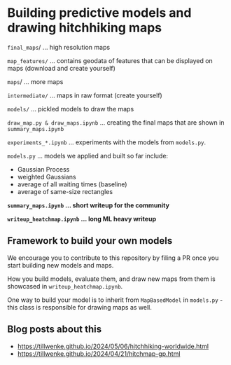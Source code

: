 # Building predictive models and drawing hitchhiking maps

`final_maps`/ ... high resolution maps

`map_features/` ... contains geodata of features that can be displayed on maps (download and create yourself)

`maps`/ ... more maps

`intermediate/` ... maps in raw format (create yourself)

`models/` ... pickled models to draw the maps

`draw_map.py & draw_maps.ipynb` ... creating the final maps that are shown in `summary_maps.ipynb`

`experiments_*.ipynb` ... experiments with the models from `models.py`.

`models.py` ... models we applied and built so far include:

- Gaussian Process
- weighted Gaussians
- average of all waiting times (baseline)
- average of same-size rectangles

**`summary_maps.ipynb` ... short writeup for the community**

**`writeup_heatchmap.ipynb` ... long ML heavy writeup**

## Framework to build your own models

We encourage you to contribute to this repository by filing a PR once you start building new models and maps.

How you build models, evaluate them, and draw new maps from them is showcased in `writeup_heatchmap.ipynb`.

One way to build your model is to inherit from `MapBasedModel` in `models.py` - this class is responsible for drawing maps as well.

## Blog posts about this

- https://tillwenke.github.io/2024/05/06/hitchhiking-worldwide.html
- https://tillwenke.github.io/2024/04/21/hitchmap-gp.html
